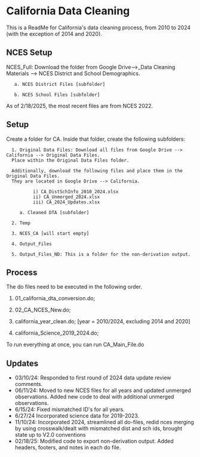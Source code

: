 
# California Data Cleaning

This is a ReadMe for California's data cleaning process, from 2010 to 2024 (with the exception of 2014 and 2020).

## NCES Setup

NCES_Full: Download the folder from Google Drive-->_Data Cleaning Materials --> NCES District and School Demographics.
    
       a. NCES District Files [subfolder] 

       b. NCES School Files [subfolder]

As of 2/18/2025, the most recent files are from NCES 2022. 

## Setup

Create a folder for CA. Inside that folder, create the following subfolders:
      
      1. Original Data Files: Download all files from Google Drive --> California --> Original Data Files. 
      Place within the Original Data Files folder.
      
      Additionally, download the following files and place them in the Original Data Files.
      They are located in Google Drive --> California.
      
              i) CA_DistSchInfo_2010_2024.xlsx   
              ii) CA_Unmerged_2024.xlsx 
              iii) CA_2024_Updates.xlsx
        
         a. Cleaned DTA [subfolder]
         
      2. Temp
         
      3. NCES_CA [will start empty]
           
      4. Output_Files
      
      5. Output_Files_ND: This is a folder for the non-derivation output.

## Process
The do files need to be executed in the following order.

1. 01_california_dta_conversion.do;

2. 02_CA_NCES_New.do;

3. california_year_clean.do; [year = 2010/2024, excluding 2014 and 2020]

4. california_Science_2019_2024.do;

To run everything at once, you can run CA_Main_File.do

## Updates

- 03/10/24: Responded to first round of 2024 data update review comments.
- 06/11/24: Moved to new NCES files for all years and updated unmerged observations. Added new code to deal with additional unmerged observations.
- 6/15/24: Fixed mismatched ID's for all years.
- 6/27/24 Incorporated science data for 2019-2023.
- 11/10/24: Incorporated 2024, streamlined all do-files, redid nces merging by using crosswalk/dealt with mismatched dist and sch ids, brought state up to V2.0 conventions
- 02/18/25: Modified code to export non-derivation output. Added headers, footers, and notes in each do file. 
